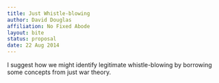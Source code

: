 ```yaml
---
title: Just Whistle-blowing 
author: David Douglas
affiliation: No Fixed Abode
layout: bite
status: proposal
date: 22 Aug 2014
---
```


I suggest how we might identify legitimate whistle-blowing by borrowing some concepts from just war theory.
